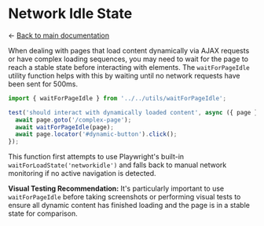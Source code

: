 # Network Idle State

← [Back to main documentation](../README.md)

When dealing with pages that load content dynamically via AJAX requests or have complex loading sequences, you may need to wait for the page to reach a stable state before interacting with elements. The `waitForPageIdle` utility function helps with this by waiting until no network requests have been sent for 500ms.

```ts
import { waitForPageIdle } from '../../utils/waitForPageIdle';

test('should interact with dynamically loaded content', async ({ page }) => {
  await page.goto('/complex-page');
  await waitForPageIdle(page);
  await page.locator('#dynamic-button').click();
});
```

This function first attempts to use Playwright's built-in `waitForLoadState('networkidle')` and falls back to manual network monitoring if no active navigation is detected.

**Visual Testing Recommendation:** It's particularly important to use `waitForPageIdle` before taking screenshots or performing visual tests to ensure all dynamic content has finished loading and the page is in a stable state for comparison.
